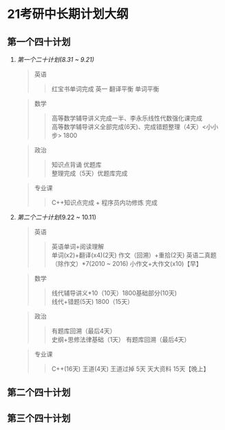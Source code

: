 # **21考研中长期计划大纲**

## **第一个四十计划**

1. *第一个二十计划(8.31 ~ 9.21)*

   >英语
   >
   >>红宝书单词完成
   >>英一 翻译平衡 单词平衡

   >数学  
   >
   >>高等数学辅导讲义完成一半、李永乐线性代数强化课完成  
   >>高等数学辅导讲义全部完成(6天)、完成错题整理（4天）<小小步> 1800

   >政治
   >
   >> 知识点背诵 优题库  
   >> 整理完成（5天）优题库完成

   >专业课
   >
   >> C++知识点完成 + 程序员内功修炼 完成  

2. *第二个二十计划*(9.22 ~ 10.11)

   >英语
   >
   >>英语单词+阅读理解  
   >>单词(x2)+翻译(x4)(2天) 作文（回溯）+重拾(2天) 英语二真题（除作文）*7(2010 ~ 2016) 小作文+大作文(x10)【早】 

   >数学  
   >
   >>线代辅导讲义*10（10天）1800基础部分(10天)  
   >>线代+错题(5天)  1800（15天）

   >政治
   >
   >> 有题库回溯（最后4天）  
   >> 史纲+思修法律基础（1天） 有题库回溯（最后4天）

   >专业课
   >
   >> C++(16天) 王道(4天)
   >> 王道过掉 5天 天大资料 15天【晚上】

## 第二个四十计划

## 第三个四十计划
